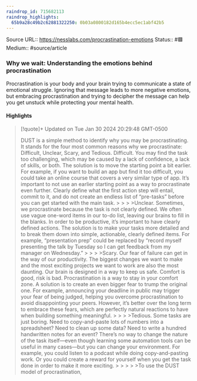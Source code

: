 ```yaml
---
raindrop_id: 715682113
raindrop_highlights:
  65b9a28c49b2c62881322250: 0b03a0800182d165b4ecc5ec1abf42b5
---
```


Source URL:: https://nesslabs.com/procrastination-emotions
Status:: #🟩 
Medium:: #source/article


### Why we wait: Understanding the emotions behind procrastination

Procrastination is your body and your brain trying to communicate a state of emotional struggle. Ignoring that message leads to more negative emotions, but embracing procrastination and trying to decipher the message can help you get unstuck while protecting your mental health.

#### Highlights

> [!quote]+ Updated on Tue Jan 30 2024 20:29:48 GMT-0500
>
> DUST is a simple method to identify why you may be procrastinating. It stands for the four most common reasons why we procrastinate: Difficult, Unclear, Scary, and Tedious.
Difficult. You may find the task too challenging, which may be caused by a lack of confidence, a lack of skills, or both. The solution is to move the starting point a bit earlier. For example, if you want to build an app but find it too difficult, you could take an online course that covers a very similar type of app. It’s important to not use an earlier starting point as a way to procrastinate even further. Clearly define what the first action step will entail, commit to it, and do not create an endless list of “pre-tasks” before you can get started with the main task.
&gt;
&gt;
&gt;
&gt;Unclear. Sometimes, we procrastinate because the task is not clearly defined. We often use vague one-word items in our to-do list, leaving our brains to fill in the blanks. In order to be productive, it’s important to have clearly defined actions. The solution is to make your tasks more detailed and to break them down into simple, actionable, clearly defined items. For example, “presentation prep” could be replaced by “record myself presenting the talk by Tuesday so I can get feedback from my manager on Wednesday.”
&gt;
&gt;
&gt;
&gt;Scary. Our fear of failure can get in the way of our productivity. The biggest changes we want to make and the most exciting projects we want to work are also the most daunting. Our brain is designed in a way to keep us safe. Comfort is good, risk is bad. Procrastination is a way to stay in your comfort zone. A solution is to create an even bigger fear to trump the original one. For example, announcing your deadline in public may trigger your fear of being judged, helping you overcome procrastination to avoid disappointing your peers. However, it’s better over the long term to embrace these fears, which are perfectly natural reactions to have when building something meaningful.
&gt;
&gt;
&gt;
&gt;Tedious. Some tasks are just boring. Need to copy-and-paste lots of numbers into a spreadsheet? Need to clean up some data? Need to write a hundred handwritten notes for an event? There’s no way to change the nature of the task itself—even though learning some automation tools can be useful in many cases—but you can change your environment. For example, you could listen to a podcast while doing copy-and-pasting work. Or you could create a reward for yourself when you get the task done in order to make it more exciting.
&gt;
&gt;
&gt;
&gt;
&gt;To use the DUST model of procrastination,
